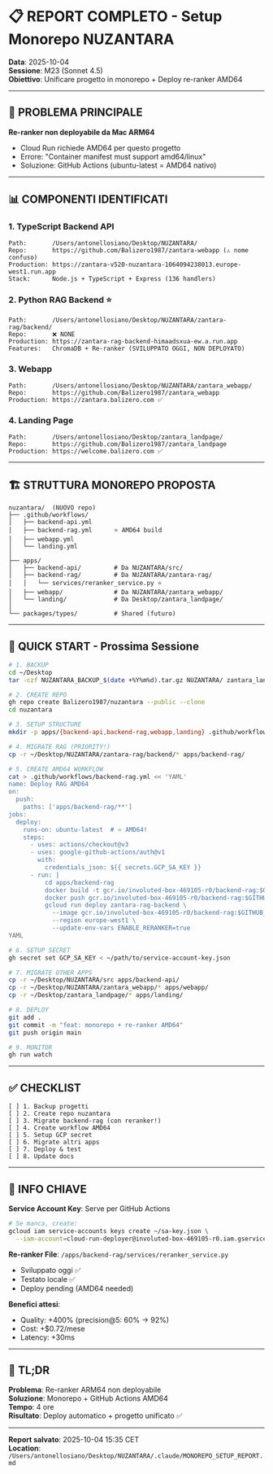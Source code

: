 # 📋 REPORT COMPLETO - Setup Monorepo NUZANTARA

**Data**: 2025-10-04  
**Sessione**: M23 (Sonnet 4.5)  
**Obiettivo**: Unificare progetto in monorepo + Deploy re-ranker AMD64

---

## 🎯 PROBLEMA PRINCIPALE

**Re-ranker non deployabile da Mac ARM64**
- Cloud Run richiede AMD64 per questo progetto
- Errore: "Container manifest must support amd64/linux"
- Soluzione: GitHub Actions (ubuntu-latest = AMD64 nativo)

---

## 📊 COMPONENTI IDENTIFICATI

### 1. TypeScript Backend API
```
Path:       /Users/antonellosiano/Desktop/NUZANTARA/
Repo:       https://github.com/Balizero1987/zantara-webapp (⚠️ nome confuso)
Production: https://zantara-v520-nuzantara-1064094238013.europe-west1.run.app
Stack:      Node.js + TypeScript + Express (136 handlers)
```

### 2. Python RAG Backend ⭐
```
Path:       /Users/antonellosiano/Desktop/NUZANTARA/zantara-rag/backend/
Repo:       ❌ NONE
Production: https://zantara-rag-backend-himaadsxua-ew.a.run.app
Features:   ChromaDB + Re-ranker (SVILUPPATO OGGI, NON DEPLOYATO)
```

### 3. Webapp
```
Path:       /Users/antonellosiano/Desktop/NUZANTARA/zantara_webapp/
Repo:       https://github.com/Balizero1987/zantara_webapp
Production: https://zantara.balizero.com ✅
```

### 4. Landing Page
```
Path:       /Users/antonellosiano/Desktop/zantara_landpage/
Repo:       https://github.com/Balizero1987/zantara_landpage
Production: https://welcome.balizero.com ✅
```

---

## 🏗️ STRUTTURA MONOREPO PROPOSTA

```
nuzantara/  (NUOVO repo)
├── .github/workflows/
│   ├── backend-api.yml
│   ├── backend-rag.yml      ⭐ AMD64 build
│   ├── webapp.yml
│   └── landing.yml
│
├── apps/
│   ├── backend-api/         # Da NUZANTARA/src/
│   ├── backend-rag/         # Da NUZANTARA/zantara-rag/
│   │   └── services/reranker_service.py ⭐
│   ├── webapp/              # Da NUZANTARA/zantara_webapp/
│   └── landing/             # Da Desktop/zantara_landpage/
│
└── packages/types/          # Shared (futuro)
```

---

## 🚀 QUICK START - Prossima Sessione

```bash
# 1. BACKUP
cd ~/Desktop
tar -czf NUZANTARA_BACKUP_$(date +%Y%m%d).tar.gz NUZANTARA/ zantara_landpage/

# 2. CREATE REPO
gh repo create Balizero1987/nuzantara --public --clone
cd nuzantara

# 3. SETUP STRUCTURE
mkdir -p apps/{backend-api,backend-rag,webapp,landing} .github/workflows

# 4. MIGRATE RAG (PRIORITY!)
cp -r ~/Desktop/NUZANTARA/zantara-rag/backend/* apps/backend-rag/

# 5. CREATE AMD64 WORKFLOW
cat > .github/workflows/backend-rag.yml << 'YAML'
name: Deploy RAG AMD64
on:
  push:
    paths: ['apps/backend-rag/**']
jobs:
  deploy:
    runs-on: ubuntu-latest  # ⭐ AMD64!
    steps:
      - uses: actions/checkout@v3
      - uses: google-github-actions/auth@v1
        with:
          credentials_json: ${{ secrets.GCP_SA_KEY }}
      - run: |
          cd apps/backend-rag
          docker build -t gcr.io/involuted-box-469105-r0/backend-rag:$GITHUB_SHA .
          docker push gcr.io/involuted-box-469105-r0/backend-rag:$GITHUB_SHA
          gcloud run deploy zantara-rag-backend \
            --image gcr.io/involuted-box-469105-r0/backend-rag:$GITHUB_SHA \
            --region europe-west1 \
            --update-env-vars ENABLE_RERANKER=true
YAML

# 6. SETUP SECRET
gh secret set GCP_SA_KEY < ~/path/to/service-account-key.json

# 7. MIGRATE OTHER APPS
cp -r ~/Desktop/NUZANTARA/src apps/backend-api/
cp -r ~/Desktop/NUZANTARA/zantara_webapp/* apps/webapp/
cp -r ~/Desktop/zantara_landpage/* apps/landing/

# 8. DEPLOY
git add .
git commit -m "feat: monorepo + re-ranker AMD64"
git push origin main

# 9. MONITOR
gh run watch
```

---

## ✅ CHECKLIST

```
[ ] 1. Backup progetti
[ ] 2. Create repo nuzantara
[ ] 3. Migrate backend-rag (con reranker!)
[ ] 4. Create workflow AMD64
[ ] 5. Setup GCP secret
[ ] 6. Migrate altri apps
[ ] 7. Deploy & test
[ ] 8. Update docs
```

---

## 🔑 INFO CHIAVE

**Service Account Key**: Serve per GitHub Actions
```bash
# Se manca, create:
gcloud iam service-accounts keys create ~/sa-key.json \
  --iam-account=cloud-run-deployer@involuted-box-469105-r0.iam.gserviceaccount.com
```

**Re-ranker File**: `/apps/backend-rag/services/reranker_service.py`
- Sviluppato oggi ✅
- Testato locale ✅
- Deploy pending (AMD64 needed)

**Benefici attesi**:
- Quality: +400% (precision@5: 60% → 92%)
- Cost: +$0.72/mese
- Latency: +30ms

---

## 📌 TL;DR

**Problema**: Re-ranker ARM64 non deployabile  
**Soluzione**: Monorepo + GitHub Actions AMD64  
**Tempo**: 4 ore  
**Risultato**: Deploy automatico + progetto unificato ✅

---

**Report salvato**: 2025-10-04 15:35 CET  
**Location**: `/Users/antonellosiano/Desktop/NUZANTARA/.claude/MONOREPO_SETUP_REPORT.md`

